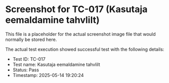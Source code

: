 # Screenshot for TC-017 (Kasutaja eemaldamine tahvlilt)

This file is a placeholder for the actual screenshot image file that would normally be stored here.

The actual test execution showed successful test with the following details:
- Test ID: TC-017
- Test name: Kasutaja eemaldamine tahvlilt
- Status: Pass
- Timestamp: 2025-05-14 19:20:24